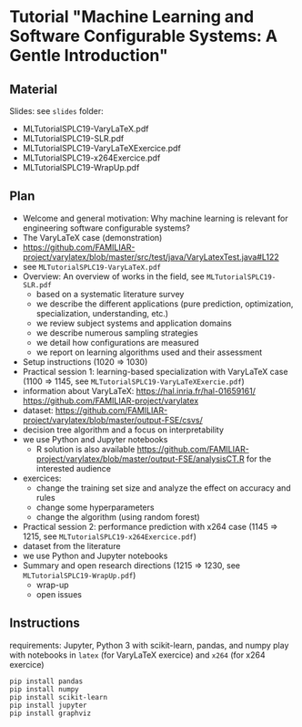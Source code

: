 # Tutorial "Machine Learning and Software Configurable Systems: A Gentle Introduction" 

## Material 

Slides: see `slides` folder:
 * MLTutorialSPLC19-VaryLaTeX.pdf 
 * MLTutorialSPLC19-SLR.pdf
 * MLTutorialSPLC19-VaryLaTeXExercice.pdf
 * MLTutorialSPLC19-x264Exercice.pdf
 * MLTutorialSPLC19-WrapUp.pdf
 
## Plan 

 * Welcome and general motivation: Why machine learning is relevant for engineering software configurable systems? 
 * The VaryLaTeX case (demonstration) 
  * https://github.com/FAMILIAR-project/varylatex/blob/master/src/test/java/VaryLatexTest.java#L122
  * see `MLTutorialSPLC19-VaryLaTeX.pdf`
 * Overview: An overview of works in the field, see `MLTutorialSPLC19-SLR.pdf`
   * based on a systematic literature survey
   * we describe the different applications (pure prediction, optimization, specialization, understanding, etc.)
   * we review subject systems and application domains 
   * we describe numerous sampling strategies 
   * we detail how configurations are measured 
   * we report on learning algorithms used and their assessment 
 * Setup instructions (1020 => 1030)
 * Practical session 1: learning-based specialization with VaryLaTeX case (1100 => 1145, see `MLTutorialSPLC19-VaryLaTeXExercie.pdf`) 
  * information about VaryLaTeX: https://hal.inria.fr/hal-01659161/ https://github.com/FAMILIAR-project/varylatex
  * dataset: https://github.com/FAMILIAR-project/varylatex/blob/master/output-FSE/csvs/
  * decision tree algorithm and a focus on interpretability 
  * we use Python and Jupyter notebooks 
    * R solution is also available https://github.com/FAMILIAR-project/varylatex/blob/master/output-FSE/analysisCT.R for the interested 
    audience 
  * exercices:
    * change the training set size and analyze the effect on accuracy and rules
    * change some hyperparameters
    * change the algorithm (using random forest)
 * Practical session 2: performance prediction with x264 case (1145 => 1215, see `MLTutorialSPLC19-x264Exercice.pdf`) 
  * dataset from the literature  
  * we use Python and Jupyter notebooks 
 * Summary and open research directions (1215 => 1230, see `MLTutorialSPLC19-WrapUp.pdf`)
   * wrap-up 
   * open issues 
  
 ## Instructions 
 
requirements: Jupyter, Python 3 with scikit-learn, pandas, and numpy 
play with notebooks in `latex` (for VaryLaTeX exercice) and `x264` (for x264 exercice) 

  ```
  pip install pandas
  pip install numpy
  pip install scikit-learn
  pip install jupyter
  pip install graphviz
  ```

